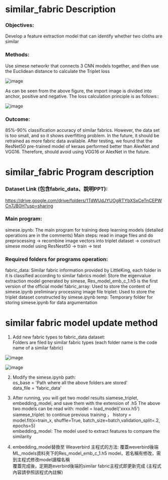 # similar_fabric Description

### Objectives:  
Develop a feature extraction model that can identify whether two cloths are similar

### Methods:  
Use simese networkr that connects 3 CNN models together, and then use the Euclidean distance to calculate the Triplet loss
  
![image](https://user-images.githubusercontent.com/86472351/153794971-e409a701-dd05-4d8f-95f8-1b9e0c3a1a6a.png)
  
As can be seen from the above figure, the import image is divided into anchor, positive and negative. The loss calculation principle is as follows::  
  
![image](https://user-images.githubusercontent.com/86472351/153796035-ed101d2c-4b3f-48af-b07a-59acd86e48bc.png)  
  
### Outcome: 
85%-90% classification accuracy of similar fabrics.
However, the data set is too small, and so it shows overfitting problem. In the future, it should be retrained as more fabric data available.
After testing,  we found that the ResNet50 pre-trained model of keraas performed better than AlexNet and VGG16. Therefore, should avoid using VGG16 or AlexNet in the future.
  
# similar_fabric Program description

### Dataset Link (包含fabric_data、說明PPT):  
https://drive.google.com/drive/folders/1TdWUdJYUOgRTYbXSxCeTnCEPWCn7JB0H?usp=sharing

### Main program:  
simese.ipynb: The main program for training deep learning models (detailed operations are in the comments)
Main steps: read in image files and do preprocessing -> recombine image vectors into triplet dataset -> construct simese model using ResNest50 -> train -> test

### Required folders for programs operation:  
fabric_data: Similar fabric information provided by LittleKing, each folder in it is classified according to similar fabrics
model: Store the eigenvalue extraction model generated by simese, Res_model_emb_c_1.h5 is the first version of the official model
fabric_array: Used to store the content of simese.ipynb preliminary processing image file
triplet: Used to store the triplet dataset constructed by simese.ipynb
temp: Temporary folder for storing simese.ipynb for data argumentation
  
  
# similar fabric model update method
1. Add new fabric types to fabric_data dataset:  
Folders are filed by similar fabric types (each folder name is the code name of a similar fabric)
  
![image](https://user-images.githubusercontent.com/86472351/153983251-e412270a-1cb9-4275-bced-f755b3b5ca3c.png)  
  
![image](https://user-images.githubusercontent.com/86472351/153983698-5057908c-d1da-4690-b70e-55caa33c5f34.png)  

2. Modify the simese.ipynb path:  
os_base = 'Path where all the above folders are stored'  
data_file = 'fabric_data'   

3. After running, you will get two model results siamese_triplet, embedding_model, and save them with the extension of .h5 
The above two models can be read with: model = load_model('xxxx.h5')
siamese_triplet: to continue previous training ， history = model.fit(x=train_x, shuffle=True, batch_size=batch,validation_split=.2, epochs=5)  
embedding_model: The model used to extract features to compare the similarity

4. embedding_model替換至 Weaverbird 主程式的方法:
覆蓋weverbird後端 ML_models資料夾下的Res_model_emb_c_1.h5 model，若名稱有修改，需到主程式修改model讀檔名稱  
覆蓋完成後，定期跑everbird後端的similar fabric主程式即更新完成  (主程式內容請參照該程式內註解)

